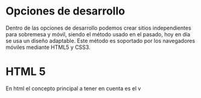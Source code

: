 # Opciones de desarrollo
Dentro de las opciones de desarrollo podemos crear sitios independientes para sobremesa y móvil, siendo el método usado en el pasado, hoy en día se usa un diseño adaptable. Este método es soportado por los navegadores móviles mediante HTML5 y CSS3.
# HTML 5
En html el concepto principal a tener en cuenta es el v